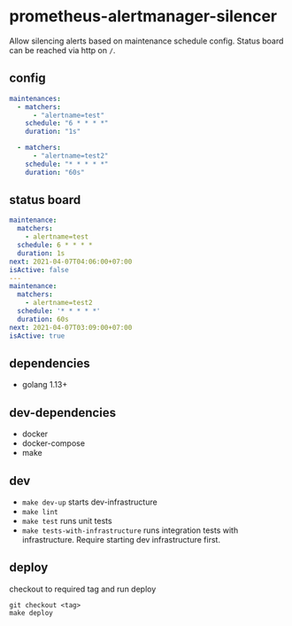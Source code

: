 # prometheus-alertmanager-silencer
Allow silencing alerts based on maintenance schedule config. Status board can be reached via http on `/`.

## config
```yaml
maintenances:
  - matchers:
      - "alertname=test"
    schedule: "6 * * * *"
    duration: "1s"

  - matchers:
      - "alertname=test2"
    schedule: "* * * * *"
    duration: "60s"
```

## status board
```yaml
maintenance:
  matchers:
    - alertname=test
  schedule: 6 * * * *
  duration: 1s
next: 2021-04-07T04:06:00+07:00
isActive: false
---
maintenance:
  matchers:
    - alertname=test2
  schedule: '* * * * *'
  duration: 60s
next: 2021-04-07T03:09:00+07:00
isActive: true
```

## dependencies
* golang 1.13+

## dev-dependencies
* docker
* docker-compose
* make

## dev
* `make dev-up` starts dev-infrastructure
* `make lint`
* `make test` runs unit tests
* `make tests-with-infrastructure` runs integration tests with infrastructure. Require starting dev infrastructure first.

## deploy
checkout to required tag and run deploy
```
git checkout <tag>
make deploy
```
